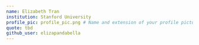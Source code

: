 ```yaml
---
name: Elizabeth Tran
institution: Stanford University
profile_pic: profile_pic.png # Name and extension of your profile picture(ex. mona.png)
quote: tbd
github_user: elizapandabella
---
```

